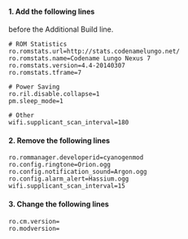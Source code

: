 #### 1. Add the following lines ####
before the Additional Build line. 
~~~
# ROM Statistics
ro.romstats.url=http://stats.codenamelungo.net/
ro.romstats.name=Codename Lungo Nexus 7
ro.romstats.version=4.4-20140307
ro.romstats.tframe=7

# Power Saving
ro.ril.disable.collapse=1
pm.sleep_mode=1

# Other 
wifi.supplicant_scan_interval=180
~~~

#### 2. Remove the following lines ####
~~~
ro.rommanager.developerid=cyanogenmod
ro.config.ringtone=Orion.ogg
ro.config.notification_sound=Argon.ogg
ro.config.alarm_alert=Hassium.ogg
wifi.supplicant_scan_interval=15 
~~~

#### 3. Change the following lines ####
~~~
ro.cm.version=
ro.modversion=
~~~

